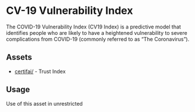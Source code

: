 # CV-19 Vulnerability Index
The COVID-19 Vulnerability Index (CV19 Index) is a predictive model that identifies people who are likely to have a heightened vulnerability to severe complications from COVID-19 (commonly referred to as “The Coronavirus”). 

## Assets
* [certifai/](certifai/) - Trust Index

## Usage
Use of this asset in unrestricted
